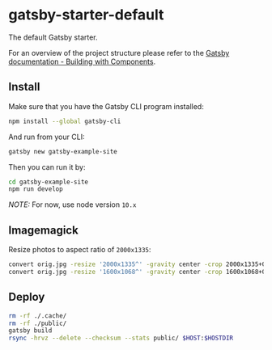 # gatsby-starter-default
The default Gatsby starter.

For an overview of the project structure please refer to the [Gatsby documentation - Building with Components](https://www.gatsbyjs.org/docs/building-with-components/).

## Install

Make sure that you have the Gatsby CLI program installed:
```sh
npm install --global gatsby-cli
```

And run from your CLI:
```sh
gatsby new gatsby-example-site
```

Then you can run it by:
```sh
cd gatsby-example-site
npm run develop
```

*NOTE:* For now, use node version `10.x`

## Imagemagick

Resize photos to aspect ratio of `2000x1335`:

```bash
convert orig.jpg -resize '2000x1335^' -gravity center -crop 2000x1335+0+0 +repage resized.jpg
convert orig.jpg -resize '1600x1068^' -gravity center -crop 1600x1068+0+0 +repage resized.jpg
```


## Deploy

```bash
rm -rf ./.cache/
rm -rf ./public/
gatsby build
rsync -hrvz --delete --checksum --stats public/ $HOST:$HOSTDIR
```
